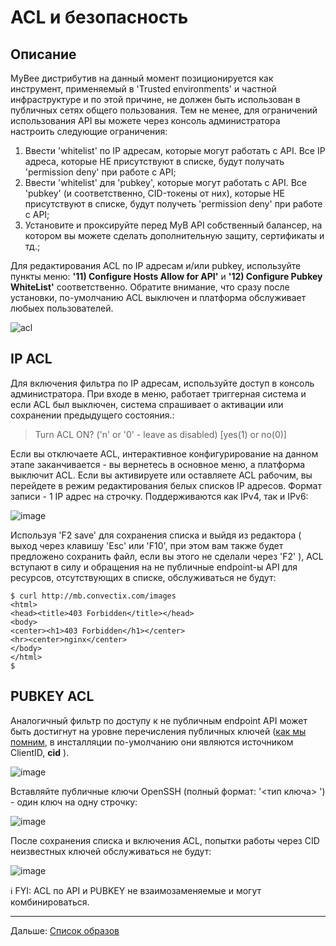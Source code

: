 # ACL и безопасность

## Описание

MyBee дистрибутив на данный момент позиционируется как инструмент, применяемый в 'Trusted environments' и частной инфраструктуре и по этой причине, не должен быть использован в публичных сетях общего пользования. Тем не менее, для ограничений использования API вы можете через консоль администратора настроить следующие ограничения:

1) Ввести 'whitelist' по IP адресам, которые могут работать с API. Все IP адреса, которые НЕ присутствуют в списке, будут получать 'permission deny' при работе с API;
2) Ввести 'whitelist' для 'pubkey', которые могут работать с API. Все 'pubkey' (и соответственно, CID-токены от них), которые НЕ присутствуют в списке, будут получеть 'permission deny' при работе с API;
3) Установите и проксируйте перед MyB API собственный балансер, на котором вы можете сделать дополнительную защиту, сертификаты и тд.;

Для редактирования ACL по IP адресам и/или pubkey, используйте пункты меню: **'11) Configure Hosts Allow for API'** и **'12) Configure Pubkey WhiteList'** соответственно. Обратите внимание, что сразу после установки, по-умолчанию ACL выключен и платформа обслуживает любыех пользователей.

![acl](https://user-images.githubusercontent.com/926409/163979082-679d4701-9dcc-47a4-b3fe-46a88b518507.png)


## IP ACL

Для включения фильтра по IP адресам, используйте доступ в консоль администратора. При входе в меню, работает триггерная система и если ACL был выключен, система спрашивает о активации или сохранении предыдущего состояния.:

> Turn ACL ON? ('n' or '0' - leave as disabled) 
> [yes(1) or no(0)]

Если вы отключаете ACL, интерактивное конфигурирование на данном этапе заканчивается - вы вернетесь в основное меню, а платформа выключит ACL.
Если вы активируете или оставляете ACL рабочим, вы перейдете в режим редактирования белых списков IP адресов. Формат записи - 1 IP адрес на строчку. Поддерживаются как IPv4, так и IPv6:

![image](https://user-images.githubusercontent.com/926409/163980936-83f07d24-12c8-4082-9580-04d847fc49d9.png)

Используя 'F2 save' для сохранения списка и выйдя из редактора ( выход через клавишу 'Esc' или 'F10', при этом вам также будет предложено сохранить файл, если вы этого не сделали через 'F2' ), ACL вступают в силу и обращения на не публичные endpoint-ы API для ресурсов, отсутствующих в списке, обслуживаться не будут:

```
$ curl http://mb.convectix.com/images
<html>
<head><title>403 Forbidden</title></head>
<body>
<center><h1>403 Forbidden</h1></center>
<hr><center>nginx</center>
</body>
</html>
$ 
```

## PUBKEY ACL

Аналогичный фильтр по доступу к не публичным endpoint API может быть достигнут на уровне перечисления публичных ключей ([как мы помним](api.md), в инсталляции по-умолчанию они являются источником ClientID, **cid** ).

![image](https://user-images.githubusercontent.com/926409/163996796-e046ed4b-c8ba-43f2-8eba-4168bd283638.png)

Вставляйте публичные ключи OpenSSH (полный формат: '<тип ключа> <payload> <comment>') - один ключ на одну строчку:

![image](https://user-images.githubusercontent.com/926409/163998713-bb93af45-a450-4d80-bf1e-54c896d44200.png)

После сохранения списка и включения ACL, попытки работы через CID неизвестных ключей обслуживаться не будут:

![image](https://user-images.githubusercontent.com/926409/163998402-063cf00f-a036-43cf-8922-e3df83209e6f.png)


:information_source: FYI: ACL по API и PUBKEY не взаимозаменяемые и могут комбинироваться.


---

Дальше: [Список образов](images.md)

